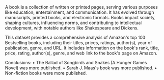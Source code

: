 A book is a collection of written or printed pages, serving various purposes like education, entertainment, and communication. It has evolved through manuscripts, printed books, and electronic formats. Books impact society, shaping cultures, influencing norms, and contributing to intellectual development, with notable authors like Shakespeare and Dickens.

This dataset provides a comprehensive analysis of Amazon's top 100 Bestselling books, including their titles, prices, ratings, author(s), year of publication, genre, and URL. It includes information on the book's rank, title, price, rating, author(s), genre, and web link to the book's page on Amazon.


Conclusions:
 • The Ballad of Songbirds and Snakes (A Hunger Games Novel) was more published.
 • Sarah J. Maas's book was more published.
 • Non-fiction books were more published.
